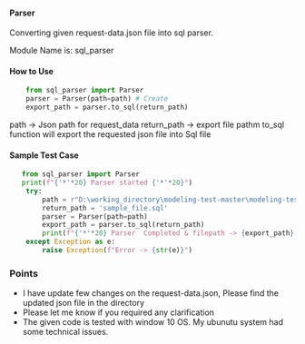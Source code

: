 #### Parser ####
Converting given request-data.json file into sql parser.

Module Name is: sql_parser

#### How to Use
```python
    from sql_parser import Parser
    parser = Parser(path=path) # Create
    export_path = parser.to_sql(return_path)
```
path        -> Json path for request_data
return_path -> export file pathm to_sql function will export the requested 
            json file into Sql file

#### Sample Test Case ####
```python
   from sql_parser import Parser
   print(f"{'*'*20} Parser started {'*'*20}")
    try:
        path = r"D:\working_directory\modeling-test-master\modeling-test-master\request-data.json"
        return_path = 'sample_file.sql'
        parser = Parser(path=path)
        export_path = parser.to_sql(return_path)
        print(f"{'*'*20} Parser  Completed & filepath -> {export_path} {'*'*20}")
    except Exception as e:
        raise Exception(f"Error -> {str(e)}")
```

### Points
 - I have update few changes on the request-data.json, Please find the updated json file in the directory
 - Please let me know if you required any clarification
 - The given code is tested with window 10 OS. My ubunutu system had some technical issues.
  
            






